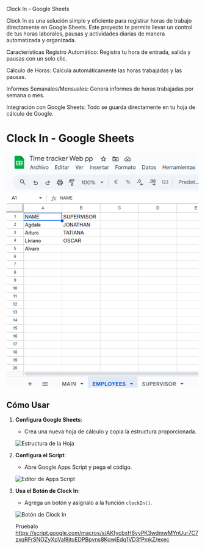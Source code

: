 Clock In - Google Sheets

Clock In es una solución simple y eficiente para registrar horas de trabajo directamente en Google Sheets. Este proyecto te permite llevar un control de tus horas laborales, pausas y actividades diarias de manera automatizada y organizada.

Características
Registro Automático: Registra tu hora de entrada, salida y pausas con un solo clic.

Cálculo de Horas: Calcula automáticamente las horas trabajadas y las pausas.

Informes Semanales/Mensuales: Genera informes de horas trabajadas por semana o mes.

Integración con Google Sheets: Todo se guarda directamente en tu hoja de cálculo de Google.

# Clock In - Google Sheets

![Captura de Pantalla](https://github.com/Agdala1/Clock-in/blob/main/img/Captura%20de%20pantalla%202025-02-19%20154926.png?raw=true)

## Cómo Usar

1. **Configura Google Sheets**:
   - Crea una nueva hoja de cálculo y copia la estructura proporcionada.

   ![Estructura de la Hoja](https://github.com/tu-usuario/tu-repositorio/blob/main/images/sheet-structure.png?raw=true)

2. **Configura el Script**:
   - Abre Google Apps Script y pega el código.

   ![Editor de Apps Script](https://github.com/tu-usuario/tu-repositorio/blob/main/images/apps-script.png?raw=true)

3. **Usa el Botón de Clock In**:
   - Agrega un botón y asígnalo a la función `clockIn()`.

   ![Botón de Clock In](https://github.com/tu-usuario/tu-repositorio/blob/main/images/clock-in-button.png?raw=true)

   Pruebalo https://script.google.com/macros/s/AKfycbxH8vyPK3wdmwMYnUur7C7zxqRFrSNOZyXpVal9jtoEDPBpvns8KqwiEdq1VD3fPmkZ/exec
